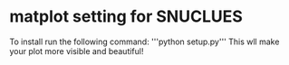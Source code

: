 # matplot setting for SNUCLUES
To install run the following command:
'''python setup.py'''
This wll make your plot more visible and beautiful!